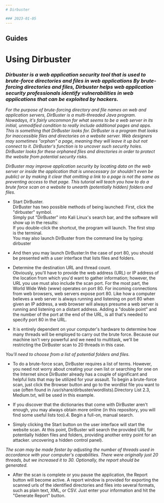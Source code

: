 ```yaml
---
# Dirbuster

### 2023-01-05
---
```

## Guides




# **Using Dirbuster**

### _Dirbuster is a web application security tool that is used to brute-force directories and files in web applications By brute-forcing directories and files, Dirbuster helps web application security professionals identify vulnerabilities in web applications that can be exploited by hackers._

_For the purpose of brute-forcing directory and file names on web and application servers, DirBuster is a multi-threaded Java program. Nowadays, it's fairly uncommon for what seems to be a web server in its initial, unmodified condition to really include additional pages and apps. This is something that DirBuster looks for. DirBuster is a program that looks for inaccessible files and directories on a website server. Web designers may sometimes "orphan" a page, meaning they will leave it up but not connect to it. DirBuster's function is to uncover such security holes. DirBuster looks for these orphaned files and directories in order to protect the website from potential security risks._

_DirBuster may improve application security by locating data on the web server or inside the application that is unnecessary (or shouldn't even be public) or by making it clear that omitting a link to a page is not the same as preventing access to that page. This tutorial will teach you how to do a brute force scan on a website to unearth (potentially hidden) folders and files._

  
* Start DirBuster.  
DirBuster has two possible methods of being launched: First, click the "dirbuster" symbol.  
Simply put "DirBuster" into Kali Linux's search bar, and the software will show up in the results:  
If you double-click the shortcut, the program will launch. The first stop is the terminal.  
You may also launch DirBuster from the command line by typing:  
dirbuster

* And then you may launch DirBuster:In the case of port 80, you should be presented with a user interface that lists files and folders.

  
* Determine the destination URL and thread count.  
Obviously, you'll have to provide the web address (URL) or IP address of the location from which you'd want to gather information; however, the URL you use must also include the scan port. For the most part, the World Wide Web (www) operates on port 80. For incoming connections from web browsers, web servers expose port 80. Like how a computer believes a web server is always running and listening on port 80 when given an IP address, a web browser will always presume a web server is running and listening on a distant address. Adding a "double point" and the number of the port at the end of the URL, is all that's needed to specify port 80 in the URL.

* It is entirely dependent on your computer's hardware to determine how many threads will be employed to carry out the brute force. Because our machine isn't very powerful and we need to multitask, we'll be restricting the DirBuster scan to 20 threads in this case.

  
_You'll need to choose from a list of potential folders and files._

  
* To do a brute-force scan, DirBuster requires a list of terms. However, you need not worry about creating your own list or searching for one on the Internet since DirBuster already has a couple of significant and helpful lists that may be utilized for your assault. To begin a brute-force scan, just click the Browser button and go to the wordlist file you want to use (often found in /usr/share/dirbuster/wordlists).Directory List 2.3, Medium.txt, will be used in this example.

  
* If you discover that the dictionaries that come with DirBuster aren't enough, you may always obtain more online (in this repository, you will find some useful lists too).4. Begin a full-on, manual search.

* Simply clicking the Start button on the user interface will start the website scan. At this point, DirBuster will search the provided URL for potentially hidden files and folders, providing another entry point for an attacker. uncovering a hidden control panel).

  
_The scan may be made faster by adjusting the number of threads used in accordance with your computer's capabilities. There were originally just 20 threads, but we increased it to 30. Optionally, the report should be generated._

  
* After the scan is complete or you pause the application, the Report button will become active. A report window is provided for exporting the scanned urls of the identified directories and files into several formats, such as plain text, XML, or CSV. Just enter your information and hit the "Generate Report" button.
